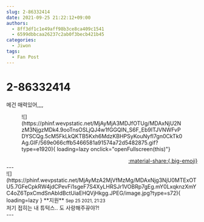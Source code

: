 ```yaml
---
slug: 2-86332414
date: 2021-09-25 21:22:12+09:00
authors:
  - 8ff3df1c1e49aff98b3ce8ca409c1541
  - 6599dbbcaa26237c2ab0f3becb421b45
categories:
  - Jiwon
tags:
  - Fan Post
---
```


# 2-86332414

<div class="post-container" markdown="1">
<div class="content-container md-sidebar__scrollwrap" markdown="1">

메건 매력있어,,,,
<figure markdown="1">
![](https://phinf.wevpstatic.net/MjAyMjA3MDJfOTUg/MDAxNjU2NzM3NjgzMDk4.9ooTnsOSLjQJ4w1fGGQIN_S6F_Eb9ITJVNWFvPDYSCQg.5cM5FkLkQKTB5Kxh6MdzKBHPSyKouNyfI7gn0CkTk0Ag.GIF/569e066cffb5466581a91574a72d5482875.gif?type=e1920){ loading=lazy onclick="openFullscreen(this)"}
</figure>


</div>
</div>

<div style="text-align: right;" markdown="1">
<a href="https://weverse.io/fromis9/fanpost/2-86332414" style="text-align: right;">:material-share:{.big-emoji}</a>
</div>
---

<div class="comments-container md-sidebar__scrollwrap" markdown="1">
<div class="comment" markdown="1">
<div class='id-container' markdown="1">
![](https://phinf.wevpstatic.net/MjAyMzA2MjVfMzMg/MDAxNjg3NjU0MTExOTU5.7GFeCpkRW4jdCPevFi1sgeF7S4XyLHRSJr1VOBRp7gEg.mY0LxqknzXmYC4oZ6TpxCmdSnAbldBctUiaEHQVjHkgg.JPEG/image.jpg?type=s72){ loading=lazy }
**<span class="artist">지원</span>** <small>Sep 25 2021, 21:23</small><br>
</div>
<div class='comment-body' markdown="1">
저기 접히는 내 튜턱스.. 도 사랑해주뀨야?!
</div>
</div>
</div>
---
